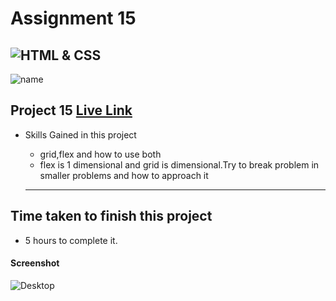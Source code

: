 # Assignment 15
![HTML & CSS](https://img.shields.io/badge/HTML-CSS-orange)
---
![name](https://img.shields.io/badge/Ehraz%20Ahmad-Full%20stack%20developer-green)

## Project 15 [Live Link](https://beamish-bienenstitch-adb73f.netlify.app/)

-   Skills Gained in this project
    -  grid,flex and how to use both
    - flex is 1 dimensional and grid is dimensional.Try to break problem in smaller problems and how to approach it

    ---

## Time taken to finish this project

-   5 hours to complete it.

#### Screenshot

![Desktop](./Project15.jpeg)